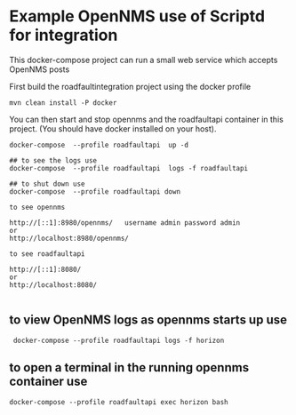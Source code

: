 # Example OpenNMS use of Scriptd for integration

This docker-compose project can run a small web service which accepts OpenNMS posts

First build the roadfaultintegration project using the docker profile

```
mvn clean install -P docker

```

You can then start and stop opennms and the roadfaultapi container in this project.
(You should have docker installed on your host).

```
docker-compose  --profile roadfaultapi  up -d

## to see the logs use
docker-compose  --profile roadfaultapi  logs -f roadfaultapi

## to shut down use
docker-compose  --profile roadfaultapi down

to see opennms

http://[::1]:8980/opennms/   username admin password admin
or
http://localhost:8980/opennms/

to see roadfaultapi

http://[::1]:8080/
or
http://localhost:8080/


```

## to view OpenNMS logs as opennms starts up use

```
 docker-compose --profile roadfaultapi logs -f horizon
```

## to open a terminal in the running opennms container use

```
docker-compose --profile roadfaultapi exec horizon bash
```

